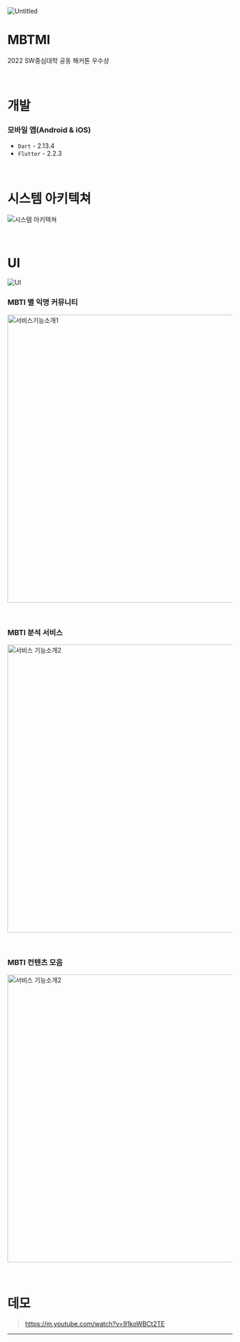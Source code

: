 
![Untitled](https://user-images.githubusercontent.com/62577565/181166938-42d285f2-f0b4-4097-8703-624ee38af1fe.jpg)

# MBTMI

2022 SW중심대학 공동 해커톤 우수상

<br>

# 개발

### 모바일 앱(Android & iOS)

- `Dart` - 2.13.4
- `Flutter` - 2.2.3

<br>

# 시스템 아키텍쳐

![시스템 아키텍쳐](https://user-images.githubusercontent.com/62577565/181167633-526ba9d4-84cf-475b-b556-32b84f3e89bf.jpg)

<br>

# UI

![UI](https://user-images.githubusercontent.com/62577565/181167549-e38430b6-6d80-4302-b5a5-5a0faa819a59.jpg)


### MBTI 별 익명 커뮤니티
<p float="left">
<img width="645" alt="서비스기능소개1" src="https://user-images.githubusercontent.com/62577565/181167174-3593266d-7b15-490c-a915-41bf8c8ab5b8.png">
</p>

<br>

### MBTI 분석 서비스

<p float="left">
<img width="645" alt="서비스 기능소개2" src="https://user-images.githubusercontent.com/62577565/181167289-321ff629-d9d2-43cb-87f3-82dc5bab10bf.png">

</p>

<br>

### MBTI 컨텐츠 모음

<p float="left">

  <img width="645" alt="서비스 기능소개2" src="https://user-images.githubusercontent.com/62577565/181167889-71cc4bbb-5966-4a7a-9238-248c22b56bb1.jpg">
</p>

<br>

# 데모

> https://m.youtube.com/watch?v=91koWBCt2TE

---
